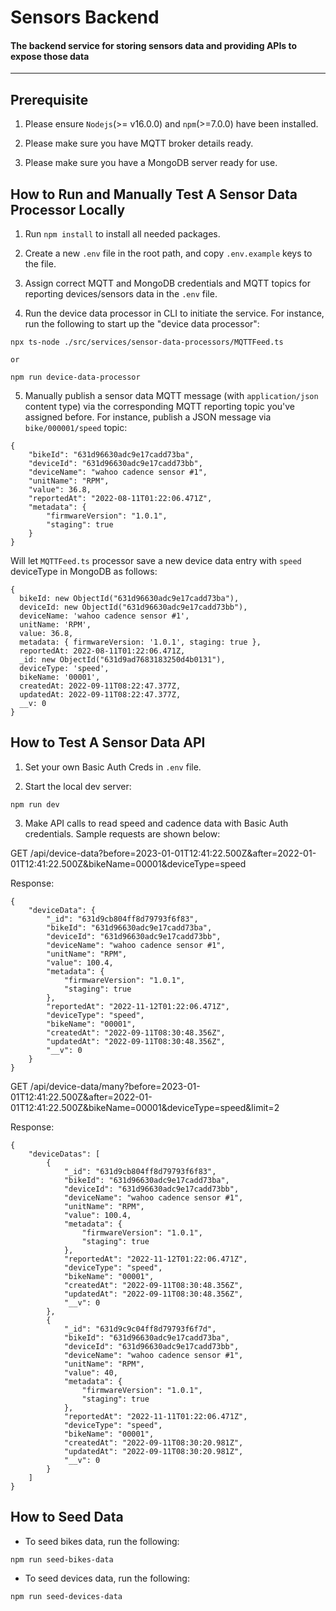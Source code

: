 # Sensors Backend

#### The backend service for storing sensors data and providing APIs to expose those data

---

## Prerequisite

1. Please ensure `Nodejs`(>= v16.0.0) and `npm`(>=7.0.0) have been installed.

2. Please make sure you have MQTT broker details ready.

3. Please make sure you have a MongoDB server ready for use.

## How to Run and Manually Test A Sensor Data Processor Locally

1. Run `npm install` to install all needed packages.

2. Create a new `.env` file in the root path, and copy `.env.example` keys to the file.

3. Assign correct MQTT and MongoDB credentials and MQTT topics for reporting devices/sensors data in the `.env` file.

4. Run the device data processor in CLI to initiate the service. For instance, run the following to start up the "device data processor":

```
npx ts-node ./src/services/sensor-data-processors/MQTTFeed.ts

or

npm run device-data-processor
```

5. Manually publish a sensor data MQTT message (with `application/json` content type) via the corresponding MQTT reporting topic you've assigned before. For instance, publish a JSON message via `bike/000001/speed` topic:

```
{
    "bikeId": "631d96630adc9e17cadd73ba",
    "deviceId": "631d96630adc9e17cadd73bb",
    "deviceName": "wahoo cadence sensor #1",
    "unitName": "RPM",
    "value": 36.8,
    "reportedAt": "2022-08-11T01:22:06.471Z",
    "metadata": {
        "firmwareVersion": "1.0.1",
        "staging": true
    }
}
```

Will let `MQTTFeed.ts` processor save a new device data entry with `speed` deviceType in MongoDB as follows:

```
{
  bikeId: new ObjectId("631d96630adc9e17cadd73ba"),
  deviceId: new ObjectId("631d96630adc9e17cadd73bb"),
  deviceName: 'wahoo cadence sensor #1',
  unitName: 'RPM',
  value: 36.8,
  metadata: { firmwareVersion: '1.0.1', staging: true },
  reportedAt: 2022-08-11T01:22:06.471Z,
  _id: new ObjectId("631d9ad7683183250d4b0131"),
  deviceType: 'speed',
  bikeName: '00001',
  createdAt: 2022-09-11T08:22:47.377Z,
  updatedAt: 2022-09-11T08:22:47.377Z,
  __v: 0
}
```

## How to Test A Sensor Data API

1. Set your own Basic Auth Creds in `.env` file.

2. Start the local dev server:

```
npm run dev
```

3. Make API calls to read speed and cadence data with Basic Auth credentials. Sample requests are shown below:

GET /api/device-data?before=2023-01-01T12:41:22.500Z&after=2022-01-01T12:41:22.500Z&bikeName=00001&deviceType=speed

Response:

```
{
    "deviceData": {
        "_id": "631d9cb804ff8d79793f6f83",
        "bikeId": "631d96630adc9e17cadd73ba",
        "deviceId": "631d96630adc9e17cadd73bb",
        "deviceName": "wahoo cadence sensor #1",
        "unitName": "RPM",
        "value": 100.4,
        "metadata": {
            "firmwareVersion": "1.0.1",
            "staging": true
        },
        "reportedAt": "2022-11-12T01:22:06.471Z",
        "deviceType": "speed",
        "bikeName": "00001",
        "createdAt": "2022-09-11T08:30:48.356Z",
        "updatedAt": "2022-09-11T08:30:48.356Z",
        "__v": 0
    }
}
```

GET /api/device-data/many?before=2023-01-01T12:41:22.500Z&after=2022-01-01T12:41:22.500Z&bikeName=00001&deviceType=speed&limit=2

Response:

```
{
    "deviceDatas": [
        {
            "_id": "631d9cb804ff8d79793f6f83",
            "bikeId": "631d96630adc9e17cadd73ba",
            "deviceId": "631d96630adc9e17cadd73bb",
            "deviceName": "wahoo cadence sensor #1",
            "unitName": "RPM",
            "value": 100.4,
            "metadata": {
                "firmwareVersion": "1.0.1",
                "staging": true
            },
            "reportedAt": "2022-11-12T01:22:06.471Z",
            "deviceType": "speed",
            "bikeName": "00001",
            "createdAt": "2022-09-11T08:30:48.356Z",
            "updatedAt": "2022-09-11T08:30:48.356Z",
            "__v": 0
        },
        {
            "_id": "631d9c9c04ff8d79793f6f7d",
            "bikeId": "631d96630adc9e17cadd73ba",
            "deviceId": "631d96630adc9e17cadd73bb",
            "deviceName": "wahoo cadence sensor #1",
            "unitName": "RPM",
            "value": 40,
            "metadata": {
                "firmwareVersion": "1.0.1",
                "staging": true
            },
            "reportedAt": "2022-11-11T01:22:06.471Z",
            "deviceType": "speed",
            "bikeName": "00001",
            "createdAt": "2022-09-11T08:30:20.981Z",
            "updatedAt": "2022-09-11T08:30:20.981Z",
            "__v": 0
        }
    ]
}
```

## How to Seed Data

- To seed bikes data, run the following:

```
npm run seed-bikes-data
```

- To seed devices data, run the following:

```
npm run seed-devices-data
```
